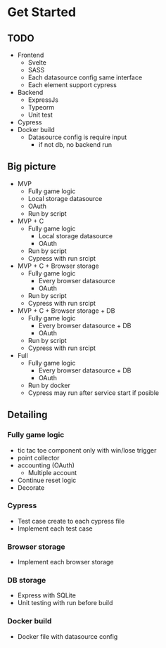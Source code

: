 # Get Started



## TODO
- Frontend
    - Svelte
    - SASS
    - Each datasource config same interface
    - Each element support cypress
- Backend
    - ExpressJs
    - Typeorm
    - Unit test
- Cypress
- Docker build
    - Datasource config is require input
        - if not db, no backend run


## Big picture
- MVP
    - Fully game logic
    - Local storage datasource
    - OAuth
    - Run by script
- MVP + C
    - Fully game logic
        - Local storage datasource
        - OAuth
    - Run by script
    - Cypress with run srcipt
- MVP + C + Browser storage
    - Fully game logic
        - Every browser datasource
        - OAuth
    - Run by script
    - Cypress with run srcipt
- MVP + C + Browser storage + DB
    - Fully game logic
        - Every browser datasource + DB
        - OAuth
    - Run by script
    - Cypress with run srcipt
- Full
    - Fully game logic
        - Every browser datasource + DB
        - OAuth
    - Run by docker
    - Cypress may run after service start if posible

## Detailing
### Fully game logic
- tic tac toe component only with win/lose trigger
- point collector
- accounting (OAuth)
    - Multiple account
- Continue reset logic
- Decorate
### Cypress
- Test case create to each cypress file
- Implement each test case
### Browser storage
- Implement each browser storage
### DB storage
- Express with SQLite
- Unit testing with run before build
### Docker build 
- Docker file with datasource config